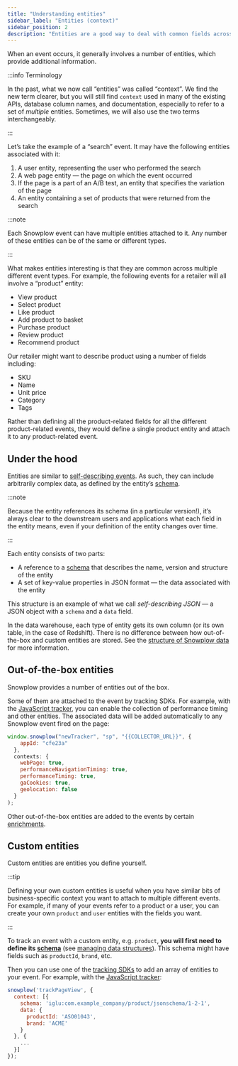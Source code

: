 ```yaml
---
title: "Understanding entities"
sidebar_label: "Entities (context)"
sidebar_position: 2
description: "Entities are a good way to deal with common fields across various events"
---
```


When an event occurs, it generally involves a number of entities, which provide additional information.

:::info Terminology

In the past, what we now call “entities” was called “context”. We find the new term clearer, but you will still find `context` used in many of the existing APIs, database column names, and documentation, especially to refer to a set of _multiple_ entities. Sometimes, we will also use the two terms interchangeably.

:::

Let’s take the example of a “search” event. It may have the following entities associated with it:

1. A user entity, representing the user who performed the search
2. A web page entity — the page on which the event occurred
3. If the page is a part of an A/B test, an entity that specifies the variation of the page
4. An entity containing a set of products that were returned from the search

:::note

Each Snowplow event can have multiple entities attached to it. Any number of these entities can be of the same or different types.

:::

What makes entities interesting is that they are common across multiple different event types. For example, the following events for a retailer will all involve a “product” entity:

- View product
- Select product
- Like product
- Add product to basket
- Purchase product
- Review product
- Recommend product

Our retailer might want to describe product using a number of fields including:

- SKU
- Name
- Unit price
- Category
- Tags

Rather than defining all the product-related fields for all the different product-related events, they would define a single product entity and attach it to any product-related event.

## Under the hood

Entities are similar to [self-describing events](/docs/fundamentals/events/index.md#self-describing-events). As such, they can include arbitrarily complex data, as defined by the entity’s [schema](/docs/fundamentals/schemas/index.md).

:::note

Because the entity references its schema (in a particular version!), it’s always clear to the downstream users and applications what each field in the entity means, even if your definition of the entity changes over time.

:::

Each entity consists of two parts:

- A reference to a [schema](/docs/fundamentals/schemas/index.md) that describes the name, version and structure of the entity
- A set of key-value properties in JSON format — the data associated with the entity

This structure is an example of what we call _self-describing JSON_ — a JSON object with a `schema` and a `data` field.

In the data warehouse, each type of entity gets its own column (or its own table, in the case of Redshift). There is no difference between how out-of-the-box and custom entities are stored. See the [structure of Snowplow data](/docs/fundamentals/canonical-event/index.md#entities) for more information.

## Out-of-the-box entities

Snowplow provides a number of entities out of the box.

Some of them are attached to the event by tracking SDKs. For example, with the [JavaScript tracker](/docs/sources/trackers/javascript-trackers/web-tracker/quick-start-guide/index.md), you can enable the collection of performance timing and other entities. The associated data will be added automatically to any Snowplow event fired on the page:

```javascript
window.snowplow("newTracker", "sp", "{{COLLECTOR_URL}}", {
    appId: "cfe23a"
  },
  contexts: {
    webPage: true,
    performanceNavigationTiming: true,
    performanceTiming: true,
    gaCookies: true,
    geolocation: false
  }
);
```

Other out-of-the-box entities are added to the events by certain [enrichments](/docs/pipeline/enrichments/available-enrichments/index.md).

## Custom entities

Custom entities are entities you define yourself.

:::tip

Defining your own custom entities is useful when you have similar bits of business-specific context you want to attach to multiple different events. For example, if many of your events refer to a product or a user, you can create your own `product` and `user` entities with the fields you want.

:::

To track an event with a custom entity, e.g. `product`, **you will first need to define its [schema](/docs/fundamentals/schemas/index.md)** (see [managing data structures](/docs/understanding-tracking-design/managing-your-data-structures/index.md)). This schema might have fields such as `productId`, `brand`, etc.

Then you can use one of the [tracking SDKs](/docs/sources/trackers/index.md) to add an array of entities to your event. For example, with the [JavaScript tracker](/docs/sources/trackers/javascript-trackers/web-tracker/quick-start-guide/index.md):

```javascript
snowplow('trackPageView', {
  context: [{
    schema: 'iglu:com.example_company/product/jsonschema/1-2-1',
    data: {
      productId: 'ASO01043',
      brand: 'ACME'
    }
  }, {
    ...
  }]
});
```
